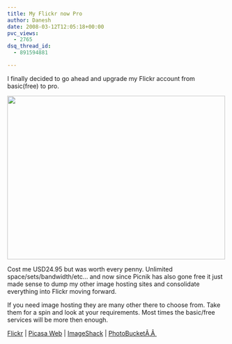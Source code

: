 ```yaml
---
title: My Flickr now Pro
author: Danesh
date: 2008-03-12T12:05:18+00:00
pvc_views:
  - 2765
dsq_thread_id:
  - 891594881

---
```

I finally decided to go ahead and upgrade my Flickr account from basic(free) to pro.

<img loading="lazy" src="http://farm3.static.flickr.com/2047/2328153839_80c4345304.jpg?v=1205323413" height="375" width="500" /> 

Cost me USD24.95 but was worth every penny. Unlimited space/sets/bandwidth/etc&#8230; and now since Picnik has also gone free it just made sense to dump my other image hosting sites and consolidate everything into Flickr moving forward.

If you need image hosting they are many other there to choose from. Take them for a spin and look at your requirements. Most times the basic/free services will be more then enough.

[Flickr][1] | [Picasa Web][2] | [ImageShack][3] | [PhotoBucketÃ‚Â ][4]

 [1]: http://www.flickr.com
 [2]: http://picasaweb.google.com
 [3]: http://imageshack.us/
 [4]: http://photobucket.com/
